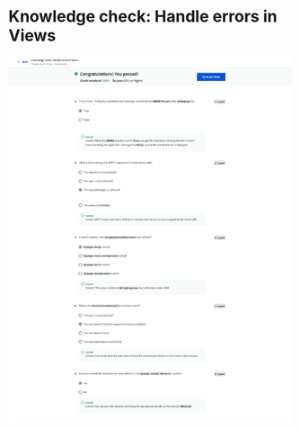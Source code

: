 # Knowledge check: Handle errors in Views

![screencapture-coursera-org-learn-django-web-framework-quiz-bNrDG-knowledge-check-handle-errors-in-views-view-attempt-2023-02-12-10_30_09.png](Knowledge%20check%20Handle%20errors%20in%20Views%20aab64cb163a14d939487224265d715e3/screencapture-coursera-org-learn-django-web-framework-quiz-bNrDG-knowledge-check-handle-errors-in-views-view-attempt-2023-02-12-10_30_09.png)